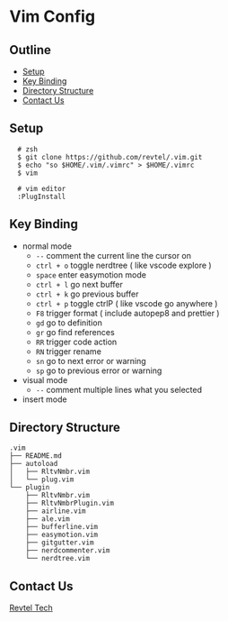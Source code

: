# Vim Config

## Outline

- [Setup](#setup)
- [Key Binding](#key-binding)
- [Directory Structure](#directory-structure)
- [Contact Us](#contact-us)

## Setup

```
  # zsh
  $ git clone https://github.com/revtel/.vim.git  
  $ echo "so $HOME/.vim/.vimrc" > $HOME/.vimrc
  $ vim
```

```
  # vim editor 
  :PlugInstall
```

## Key Binding

- normal mode
  - `--` comment the current line the cursor on
  - `ctrl + o` toggle nerdtree ( like vscode explore )
  - `space` enter easymotion mode
  - `ctrl + l` go next buffer
  - `ctrl + k` go previous buffer
  - `ctrl + p` toggle ctrlP ( like vscode go anywhere )
  - `F8` trigger format ( include autopep8 and prettier )
  - `gd` go to definition
  - `gr` go find references
  - `RR` trigger code action
  - `RN` trigger rename
  - `sn` go to next error or warning
  - `sp` go to previous error or warning
- visual mode
  - `--` comment multiple lines what you selected
- insert mode

## Directory Structure

```
.vim
├── README.md
├── autoload
│   ├── RltvNmbr.vim
│   └── plug.vim
└── plugin
    ├── RltvNmbr.vim
    ├── RltvNmbrPlugin.vim
    ├── airline.vim
    ├── ale.vim
    ├── bufferline.vim
    ├── easymotion.vim
    ├── gitgutter.vim
    ├── nerdcommenter.vim
    └── nerdtree.vim
```

## Contact Us

[Revtel Tech](mailto:contact@revtel.tech)

